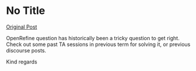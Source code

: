 # No Title

[Original Post](https://discourse.onlinedegree.iitm.ac.in/t/166576/8)

<p>OpenRefine question has historically been a tricky question to get right. Check out some past TA sessions in previous term for solving it, or previous discourse posts.</p>
<p>Kind regards</p>
